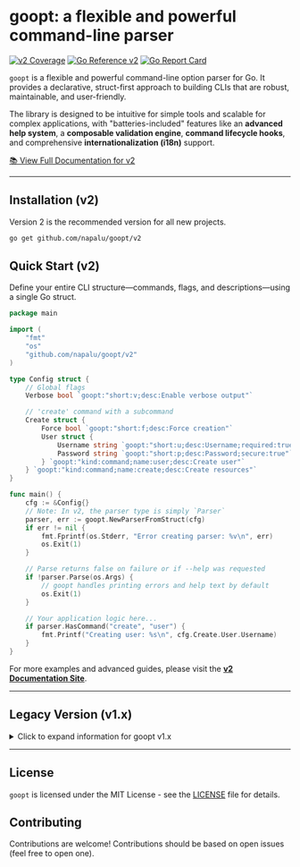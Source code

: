 # goopt: a flexible and powerful command-line parser

[![v2 Coverage](https://codecov.io/gh/napalu/goopt/branch/main/graph/badge.svg?flag=v2)](https://codecov.io/gh/napalu/goopt?flag=v2)
[![Go Reference v2](https://pkg.go.dev/badge/github.com/napalu/goopt/v2.svg)](https://pkg.go.dev/github.com/napalu/goopt/v2)
[![Go Report Card](https://goreportcard.com/badge/github.com/napalu/goopt)](https://goreportcard.com/report/github.com/napalu/goopt)

`goopt` is a flexible and powerful command-line option parser for Go. It provides a declarative, struct-first approach to building CLIs that are robust, maintainable, and user-friendly.

The library is designed to be intuitive for simple tools and scalable for complex applications, with "batteries-included" features like an **advanced help system**, a **composable validation engine**, **command lifecycle hooks**, and comprehensive **internationalization (i18n)** support.

[📚 View Full Documentation for v2](https://napalu.github.io/goopt/v2)

---

## Installation (v2)

Version 2 is the recommended version for all new projects.

```bash
go get github.com/napalu/goopt/v2
```

## Quick Start (v2)

Define your entire CLI structure—commands, flags, and descriptions—using a single Go struct.

```go
package main

import (
    "fmt"
    "os"
    "github.com/napalu/goopt/v2"
)

type Config struct {
    // Global flags
    Verbose bool `goopt:"short:v;desc:Enable verbose output"`

    // 'create' command with a subcommand
    Create struct {
        Force bool `goopt:"short:f;desc:Force creation"`
        User struct {
            Username string `goopt:"short:u;desc:Username;required:true"`
            Password string `goopt:"short:p;desc:Password;secure:true"`
        } `goopt:"kind:command;name:user;desc:Create user"`
    } `goopt:"kind:command;name:create;desc:Create resources"`
}

func main() {
    cfg := &Config{}
    // Note: In v2, the parser type is simply `Parser`
    parser, err := goopt.NewParserFromStruct(cfg)
    if err != nil {
        fmt.Fprintf(os.Stderr, "Error creating parser: %v\n", err)
        os.Exit(1)
    }

    // Parse returns false on failure or if --help was requested
    if !parser.Parse(os.Args) {
        // goopt handles printing errors and help text by default
        os.Exit(1)
    }

    // Your application logic here...
    if parser.HasCommand("create", "user") {
        fmt.Printf("Creating user: %s\n", cfg.Create.User.Username)
    }
}
```

For more examples and advanced guides, please visit the [**v2 Documentation Site**](https://napalu.github.io/goopt/v2).

---

## Legacy Version (v1.x)

<details>
<summary>Click to expand information for goopt v1.x</summary>

This version is in maintenance mode. For new projects, please use **[goopt v2](https://github.com/napalu/goopt/tree/main/v2)**.

- **Installation (v1):** `go get github.com/napalu/goopt@v1`
- **[Documentation (v1)](https://napalu.github.io/goopt/v1)**
- **[Migration Guide to v2](https://napalu.github.io/goopt/v2/migration/)**

### Quick Start (v1)

```go
package main

import (
    "os"
    "fmt"
    "github.comcom/napalu/goopt"
)

// ...Config struct is identical to v2 example...

func main() {
    cfg := &Config{}
    parser, _:= goopt.NewCmdLineFromStruct(cfg)
    if !parser.Parse(os.Args) {
        parser.PrintUsage(os.Stdout)
        return
    }
}
```

</details>

---

## License

`goopt` is licensed under the MIT License - see the [LICENSE](LICENSE) file for details.

## Contributing

Contributions are welcome! Contributions should be based on open issues (feel free to open one).